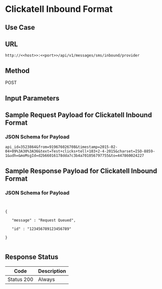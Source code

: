                            

Clickatell Inbound Format
=========================

Use Case
--------

URL
---

```
http://<<host>>:<<port>>/api/v1/messages/sms/inbound/provider
```

Method
------

POST

Input Parameters
----------------

Sample Request Payload for Clickatell Inbound Format
----------------------------------------------------

### JSON Schema for Payload

```
api_id=3523864&from=919676026708&timestamp=2015-02-04+09%3A30%3A36&text=Test+clicks+tell+103+2-4-2015&charset=ISO-8859-1&udh=&moMsgId=d2b66016178dda7c3b4a701056797755&to=447860024227
```

Sample Response Payload for Clickatell Inbound Format
-----------------------------------------------------

### JSON Schema for Payload

```


{

   "message" : "Request Queued",

   "id" : "123456789123456789"

}


```

Response Status
---------------

  
| Code | Description |
| --- | --- |
| Status 200 | Always |
